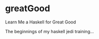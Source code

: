 greatGood
=========

Learn Me a Haskell for Great Good

The beginnings of my haskell jedi training...

